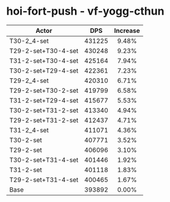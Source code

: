 # hoi-fort-push - vf-yogg-cthun
| Actor | DPS | Increase |
|---|:---:|:---:|
|T30-2_4-set|431225|9.48%|
|T29-2-set+T30-4-set|430248|9.23%|
|T31-2-set+T30-4-set|425164|7.94%|
|T30-2-set+T29-4-set|422361|7.23%|
|T29-2_4-set|420310|6.71%|
|T29-2-set+T30-2-set|419799|6.58%|
|T31-2-set+T29-4-set|415677|5.53%|
|T30-2-set+T31-2-set|413340|4.94%|
|T29-2-set+T31-2-set|412437|4.71%|
|T31-2_4-set|411071|4.36%|
|T30-2-set|407771|3.52%|
|T29-2-set|406096|3.10%|
|T30-2-set+T31-4-set|401446|1.92%|
|T31-2-set|401118|1.83%|
|T29-2-set+T31-4-set|400465|1.67%|
|Base|393892|0.00%|
